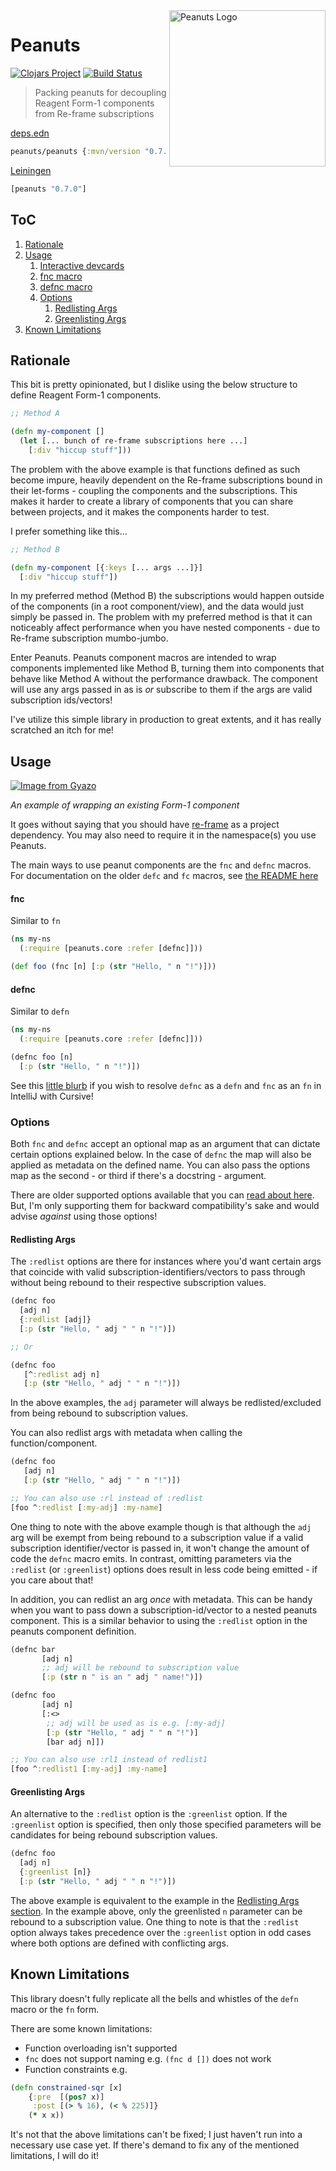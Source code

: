 <img src="https://i.gyazo.com/6b5da1a1dfaf5bbdc5e8e478431c6281.png" alt="Peanuts Logo" title="Peanuts" align="right" width="250px" />

# Peanuts

[![Clojars Project](https://img.shields.io/clojars/v/peanuts.svg)](https://clojars.org/peanuts) [![Build Status](https://travis-ci.org/sansarip/peanuts.svg?branch=main)](https://travis-ci.org/sansarip/peanuts)

> Packing peanuts for decoupling Reagent Form-1 components from Re-frame subscriptions

[deps.edn](https://clojure.org/reference/deps_and_cli)
```clojure
peanuts/peanuts {:mvn/version "0.7.0"}
```

[Leiningen](https://github.com/technomancy/leiningen)
```clojure
[peanuts "0.7.0"]
```

## ToC

1. [Rationale](#rationale)
2. [Usage](#usage)
    1. [Interactive devcards](https://sansarip.github.io/peanuts/#!/peanuts.cards.main)
    2. [fnc macro](#fnc)
    3. [defnc macro](#defnc)
    4. [Options](#options)
        1. [Redlisting Args](#redlisting-args)
        2. [Greenlisting Args](#greenlisting-args)
3. [Known Limitations](#limitations)

## Rationale <a name="rationale"></a>

This bit is pretty opinionated, but I dislike using the below structure to define Reagent Form-1 components.

```clojure
;; Method A

(defn my-component []
  (let [... bunch of re-frame subscriptions here ...]
    [:div "hiccup stuff"]))
```

The problem with the above example is that functions defined as such become impure, heavily dependent on the Re-frame subscriptions bound in their let-forms - coupling the components and the subscriptions. This makes it harder to create a library of components that you can share between projects, and it makes the components harder to test.

I prefer something like this...

```clojure
;; Method B

(defn my-component [{:keys [... args ...]}]
  [:div "hiccup stuff"])
```

In my preferred method (Method B) the subscriptions would happen outside of the components (in a root component/view), and the data would just simply be passed in. The problem with my preferred method is that it can noticeably affect performance when you have nested components - due to Re-frame subscription mumbo-jumbo.

Enter Peanuts. Peanuts component macros are intended to wrap components implemented like Method B, turning them into components that behave like Method A without the performance drawback. The component will use any args passed in as is _or_ subscribe to them if the args are valid subscription ids/vectors!

I've utilize this simple library in production to great extents, and it has really scratched an itch for me!

## Usage <a name="usage"></a>

[![Image from Gyazo](https://i.gyazo.com/541408228e8a9a313b99f5278d59caef.gif)](https://gyazo.com/541408228e8a9a313b99f5278d59caef)

*An example of wrapping an existing Form-1 component*

It goes without saying that you should have [re-frame](https://github.com/Day8/re-frame) as a project dependency. You may also need to require it in the namespace(s) you use Peanuts. 

The main ways to use peanut components are the `fnc` and `defnc` macros. 
For documentation on the older `defc` and `fc` macros, see [the README here](https://github.com/sansarip/peanuts/tree/7b9718519760c254942c2df2eeb5aa52e4ec2181)

#### fnc <a name="fnc"></a>

Similar to `fn`

```clojure
(ns my-ns
  (:require [peanuts.core :refer [defnc]]))

(def foo (fnc [n] [:p (str "Hello, " n "!")]))
```

#### defnc <a name="defnc"></a>

Similar to `defn`

```clojure
(ns my-ns 
  (:require [peanuts.core :refer [defnc]]))

(defnc foo [n]
  [:p (str "Hello, " n "!")])
```

See this [little blurb](https://cursive-ide.com/userguide/macros.html) if you wish to resolve `defnc` as a `defn` and `fnc` as an `fn` in IntelliJ with Cursive!

### Options <a name="options"></a>

Both `fnc` and `defnc` accept an optional map as an argument that can dictate certain options explained below. 
In the case of `defnc` the map will also be applied as metadata on the defined name. 
You can also pass the options map as the second - or third if there's a docstring - argument.

There are older supported options available that you can [read about here](https://github.com/sansarip/peanuts/tree/5499859a2a00d37454256312b1d784c80ddb6587#options). But, I'm only supporting them for backward compatibility's sake and would advise _against_ using those options!

#### Redlisting Args <a name="redlisting-args"></a>

The `:redlist` options are there for instances where you'd want certain args that coincide with valid subscription-identifiers/vectors to pass through without being rebound to their respective subscription values.

```clojure
(defnc foo
  [adj n]
  {:redlist [adj]}
  [:p (str "Hello, " adj " " n "!")])

;; Or

(defnc foo
   [^:redlist adj n]
   [:p (str "Hello, " adj " " n "!")])
```

In the above examples, the `adj` parameter will always be redlisted/excluded from being rebound to subscription values.

You can also redlist args with metadata when calling the function/component.

```clojure
(defnc foo
   [adj n]
   [:p (str "Hello, " adj " " n "!")])

;; You can also use :rl instead of :redlist
[foo ^:redlist [:my-adj] :my-name]
```

One thing to note with the above example though is that although the `adj` arg will be exempt from being rebound to a subscription value if a valid subscription identifier/vector is passed in, it won't change the amount of code the `defnc` macro emits. In contrast, omitting parameters via the `:redlist` (or `:greenlist`) options does result in less code being emitted - if you care about that!

In addition, you can redlist an arg _once_ with metadata.
This can be handy when you want to pass down a subscription-id/vector to a nested
peanuts component. This is a similar behavior to using the `:redlist` option
in the peanuts component definition.

```clojure
(defnc bar
       [adj n]
       ;; adj will be rebound to subscription value
       [:p (str n " is an " adj " name!")])

(defnc foo
       [adj n]
       [:<> 
        ;; adj will be used as is e.g. [:my-adj]
        [:p (str "Hello, " adj " " n "!")]
        [bar adj n]])

;; You can also use :rl1 instead of redlist1
[foo ^:redlist1 [:my-adj] :my-name]
```

#### Greenlisting Args <a name="greenlisting-args"></a>

An alternative to the `:redlist` option is the `:greenlist` option. If the `:greenlist` option is specified, then only those specified parameters will be candidates for being rebound subscription values.

```clojure
(defnc foo
  [adj n]
  {:greenlist [n]}
  [:p (str "Hello, " adj " " n "!")])
```

The above example is equivalent to the example in the [Redlisting Args section](#redlisting-args). In the example above, only the greenlisted `n` parameter can be rebound to a subscription value. 
One thing to note is that the `:redlist` option always takes precedence over the `:greenlist` option in odd cases where both 
options are defined with conflicting args.

## Known Limitations <a name="limitations"></a>

This library doesn't fully replicate all the bells and whistles of the `defn` macro or the `fn` form. 

There are some known limitations:

* Function overloading isn't supported
* `fnc` does not support naming e.g. `(fnc d [])` does not work
* Function constraints e.g.

```clojure
(defn constrained-sqr [x]
    {:pre  [(pos? x)]
     :post [(> % 16), (< % 225)]}
    (* x x))
```

It's not that the above limitations can't be fixed; I just haven't run into a necessary use case yet. If there's demand to fix any of the mentioned limitations, I will do it!
